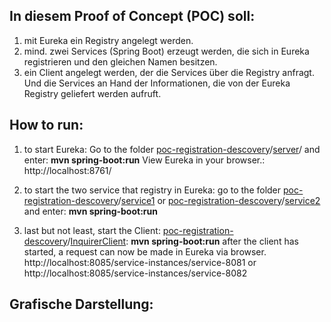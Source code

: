 ## In diesem Proof of Concept (POC) soll:

 1. mit Eureka ein Registry angelegt werden.
 2. mind. zwei Services (Spring Boot) erzeugt werden, die sich in Eureka registrieren und den gleichen Namen besitzen.
 3. ein Client angelegt werden, der die Services über die Registry anfragt. Und die Services an Hand der Informationen, die von der Eureka Registry geliefert werden aufruft.


## How to run:
 1. to start Eureka: 
Go to the folder [poc-registration-descovery](https://github.com/obeidi/poc-registration-descovery)/[server](https://github.com/obeidi/poc-registration-descovery/tree/master/server)/ and enter:
**mvn spring-boot:run** 
View Eureka in your browser.:
http://localhost:8761/

 2. to start the two service that registry in Eureka:
go to the folder [poc-registration-descovery](https://github.com/obeidi/poc-registration-descovery)/[service1](https://github.com/obeidi/poc-registration-descovery/tree/master/service1) or [poc-registration-descovery](https://github.com/obeidi/poc-registration-descovery)/[service2](https://github.com/obeidi/poc-registration-descovery/tree/master/service2) and enter: **mvn spring-boot:run**

3. last but not least, start the Client: [poc-registration-descovery](https://github.com/obeidi/poc-registration-descovery)/[InquirerClient](https://github.com/obeidi/poc-registration-descovery/tree/master/InquirerClient): **mvn spring-boot:run**
after the client has started, a request can now be made in Eureka via browser.
http://localhost:8085/service-instances/service-8081 or 
http://localhost:8085/service-instances/service-8082

## Grafische Darstellung:



